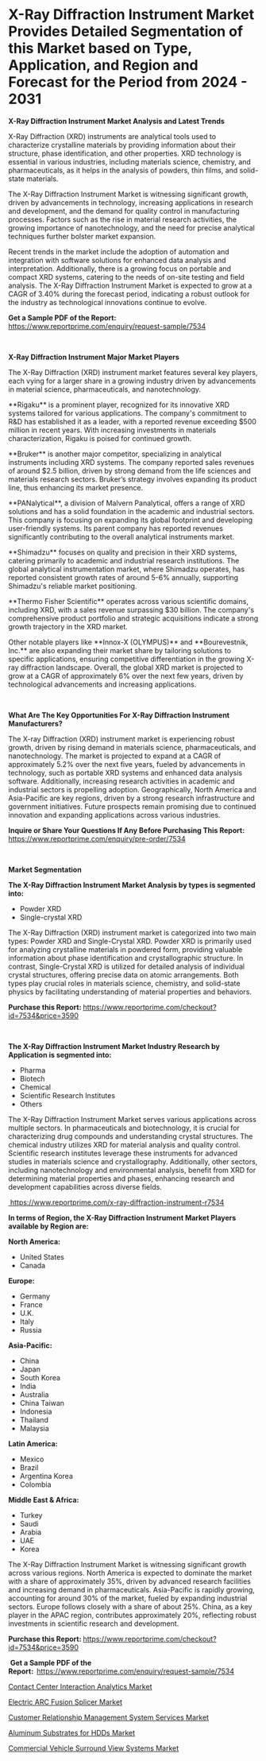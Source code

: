 <p><h1>X-Ray Diffraction Instrument Market Provides Detailed Segmentation of this Market based on Type, Application, and Region and Forecast for the Period from 2024 - 2031</h1></p><p><strong>X-Ray Diffraction Instrument Market Analysis and Latest Trends</strong></p>
<p><p>X-Ray Diffraction (XRD) instruments are analytical tools used to characterize crystalline materials by providing information about their structure, phase identification, and other properties. XRD technology is essential in various industries, including materials science, chemistry, and pharmaceuticals, as it helps in the analysis of powders, thin films, and solid-state materials.</p><p>The X-Ray Diffraction Instrument Market is witnessing significant growth, driven by advancements in technology, increasing applications in research and development, and the demand for quality control in manufacturing processes. Factors such as the rise in material research activities, the growing importance of nanotechnology, and the need for precise analytical techniques further bolster market expansion.</p><p>Recent trends in the market include the adoption of automation and integration with software solutions for enhanced data analysis and interpretation. Additionally, there is a growing focus on portable and compact XRD systems, catering to the needs of on-site testing and field analysis. The X-Ray Diffraction Instrument Market is expected to grow at a CAGR of 3.40% during the forecast period, indicating a robust outlook for the industry as technological innovations continue to evolve.</p></p>
<p><strong>Get a Sample PDF of the Report:&nbsp;</strong> <a href="https://www.reportprime.com/enquiry/request-sample/7534">https://www.reportprime.com/enquiry/request-sample/7534</a></p>
<p>&nbsp;</p>
<p><strong>X-Ray Diffraction Instrument Major Market Players</strong></p>
<p><p>The X-Ray Diffraction (XRD) instrument market features several key players, each vying for a larger share in a growing industry driven by advancements in material science, pharmaceuticals, and nanotechnology. </p><p>**Rigaku** is a prominent player, recognized for its innovative XRD systems tailored for various applications. The company's commitment to R&D has established it as a leader, with a reported revenue exceeding $500 million in recent years. With increasing investments in materials characterization, Rigaku is poised for continued growth.</p><p>**Bruker** is another major competitor, specializing in analytical instruments including XRD systems. The company reported sales revenues of around $2.5 billion, driven by strong demand from the life sciences and materials research sectors. Bruker’s strategy involves expanding its product line, thus enhancing its market presence.</p><p>**PANalytical**, a division of Malvern Panalytical, offers a range of XRD solutions and has a solid foundation in the academic and industrial sectors. This company is focusing on expanding its global footprint and developing user-friendly systems. Its parent company has reported revenues significantly contributing to the overall analytical instruments market.</p><p>**Shimadzu** focuses on quality and precision in their XRD systems, catering primarily to academic and industrial research institutions. The global analytical instrumentation market, where Shimadzu operates, has reported consistent growth rates of around 5-6% annually, supporting Shimadzu's reliable market positioning.</p><p>**Thermo Fisher Scientific** operates across various scientific domains, including XRD, with a sales revenue surpassing $30 billion. The company's comprehensive product portfolio and strategic acquisitions indicate a strong growth trajectory in the XRD market.</p><p>Other notable players like **Innox-X (OLYMPUS)** and **Bourevestnik, Inc.** are also expanding their market share by tailoring solutions to specific applications, ensuring competitive differentiation in the growing X-ray diffraction landscape. Overall, the global XRD market is projected to grow at a CAGR of approximately 6% over the next few years, driven by technological advancements and increasing applications.</p></p>
<p>&nbsp;</p>
<p><strong>What Are The Key Opportunities For X-Ray Diffraction Instrument Manufacturers?</strong></p>
<p><p>The X-ray Diffraction (XRD) instrument market is experiencing robust growth, driven by rising demand in materials science, pharmaceuticals, and nanotechnology. The market is projected to expand at a CAGR of approximately 5.2% over the next five years, fueled by advancements in technology, such as portable XRD systems and enhanced data analysis software. Additionally, increasing research activities in academic and industrial sectors is propelling adoption. Geographically, North America and Asia-Pacific are key regions, driven by a strong research infrastructure and government initiatives. Future prospects remain promising due to continued innovation and expanding applications across various industries.</p></p>
<p><strong>Inquire or Share Your Questions If Any Before Purchasing This Report:</strong> <a href="https://www.reportprime.com/enquiry/pre-order/7534">https://www.reportprime.com/enquiry/pre-order/7534</a></p>
<p>&nbsp;</p>
<p><strong>Market Segmentation</strong></p>
<p><strong>The X-Ray Diffraction Instrument Market Analysis by types is segmented into:</strong></p>
<p><ul><li>Powder XRD</li><li>Single-crystal XRD</li></ul></p>
<p><p>The X-Ray Diffraction (XRD) instrument market is categorized into two main types: Powder XRD and Single-Crystal XRD. Powder XRD is primarily used for analyzing crystalline materials in powdered form, providing valuable information about phase identification and crystallographic structure. In contrast, Single-Crystal XRD is utilized for detailed analysis of individual crystal structures, offering precise data on atomic arrangements. Both types play crucial roles in materials science, chemistry, and solid-state physics by facilitating understanding of material properties and behaviors.</p></p>
<p><strong>Purchase this Report:&nbsp;</strong><a href="https://www.reportprime.com/checkout?id=7534&price=3590">https://www.reportprime.com/checkout?id=7534&price=3590</a></p>
<p>&nbsp;</p>
<p><strong>The X-Ray Diffraction Instrument Market Industry Research by Application is segmented into:</strong></p>
<p><ul><li>Pharma</li><li>Biotech</li><li>Chemical</li><li>Scientific Research Institutes</li><li>Others</li></ul></p>
<p><p>The X-Ray Diffraction Instrument Market serves various applications across multiple sectors. In pharmaceuticals and biotechnology, it is crucial for characterizing drug compounds and understanding crystal structures. The chemical industry utilizes XRD for material analysis and quality control. Scientific research institutes leverage these instruments for advanced studies in materials science and crystallography. Additionally, other sectors, including nanotechnology and environmental analysis, benefit from XRD for determining material properties and phases, enhancing research and development capabilities across diverse fields.</p></p>
<p><a href="https://www.reportprime.com/x-ray-diffraction-instrument-r7534">&nbsp;https://www.reportprime.com/x-ray-diffraction-instrument-r7534</a></p>
<p><strong>In terms of Region, the X-Ray Diffraction Instrument Market Players available by Region are:</strong></p>
<p>
    <p> <strong> North America: </strong>
        <ul>
            <li>United States</li>
            <li>Canada</li>
        </ul>
        </p> 
    <p> <strong> Europe: </strong>
        <ul>
            <li>Germany</li>
            <li>France</li>
            <li>U.K.</li>
            <li>Italy</li>
            <li>Russia</li>
        </ul>
        </p> 
    <p> <strong> Asia-Pacific: </strong>
        <ul>
            <li>China</li>
            <li>Japan</li>
            <li>South Korea</li>
            <li>India</li>
            <li>Australia</li>
            <li>China Taiwan</li>
            <li>Indonesia</li>
            <li>Thailand</li>
            <li>Malaysia</li>
        </ul>
        </p> 
    <p> <strong> Latin America: </strong>
        <ul>
            <li>Mexico</li>
            <li>Brazil</li>
            <li>Argentina Korea</li>
            <li>Colombia</li>
        </ul>
        </p> 
    <p> <strong> Middle East & Africa: </strong>
        <ul>
            <li>Turkey</li>
            <li>Saudi</li>
            <li>Arabia</li>
            <li>UAE</li>
            <li>Korea</li>
        </ul>
    </p>
    </p>
<p><p>The X-Ray Diffraction Instrument Market is witnessing significant growth across various regions. North America is expected to dominate the market with a share of approximately 35%, driven by advanced research facilities and increasing demand in pharmaceuticals. Asia-Pacific is rapidly growing, accounting for around 30% of the market, fueled by expanding industrial sectors. Europe follows closely with a share of about 25%. China, as a key player in the APAC region, contributes approximately 20%, reflecting robust investments in scientific research and development.</p></p>
<p><strong>Purchase this Report: </strong><a href="https://www.reportprime.com/checkout?id=7534&price=3590">https://www.reportprime.com/checkout?id=7534&price=3590</a></p>
<p>&nbsp;<strong>Get a Sample PDF of the Report:&nbsp;&nbsp;</strong><a href="https://www.reportprime.com/enquiry/request-sample/7534">https://www.reportprime.com/enquiry/request-sample/7534</a></p>
<p><strong></strong></p>
<p><p><a href="https://issuu.com/reportprime-2/docs/contact-center-interaction-analytic_180880676cde25">Contact Center Interaction Analytics Market</a></p><p><a href="https://github.com/ChiragRp1/Market-Research-Report-List-6/blob/main/electric-arc-fusion-splicer-market.md">Electric ARC Fusion Splicer Market</a></p><p><a href="https://medium.com/@owen.mclean8956/analyzing-key-drivers-in-the-customer-relationship-management-system-services-market-market-trends-985686d1fd5b">Customer Relationship Management System Services Market</a></p><p><a href="https://issuu.com/reportprime-2/docs/aluminum-substrates-for-hdds-market_3b4e7a8c3b3003">Aluminum Substrates for HDDs Market</a></p><p><a href="https://medium.com/@jasmine.wilson5656/what-are-the-current-and-future-prospects-for-the-commercial-vehicle-surround-view-systems-market-1cbeff38bb1b">Commercial Vehicle Surround View Systems Market</a></p></p>